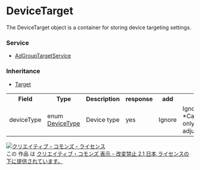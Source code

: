 # DeviceTarget
The DeviceTarget object is a container for storing device targeting settings.

### Service
+ [AdGroupTargetService](../services/AdGroupTargetService.md)

### Inheritance
+ [Target](./Target.md)

<table>
 <tr>
  <th>Field</th>
  <th>Type</th>
  <th>Description</th>
  <th>response</th>
  <th>add</th>
  <th>set</th>
  <th>remove</th>
  <th>replace</th>
 </tr>
 <tr>
  <td>deviceType </td>
  <td>enum <a href="./DeviceType.md">DeviceType</a></td>
  <td>Device type</td>
  <td>yes</td>
  <td>Ignore</td>
  <td>Ignore<br>*Can set only bid adjustment.</td>
  <td>Ignore</td>
  <td>Ignore</td>
 </tr>
 </table>

 <a rel="license" href="http://creativecommons.org/licenses/by-nd/2.1/jp/"><img alt="クリエイティブ・コモンズ・ライセンス" style="border-width:0" src="https://i.creativecommons.org/l/by-nd/2.1/jp/88x31.png" /></a><br />この 作品 は <a rel="license" href="http://creativecommons.org/licenses/by-nd/2.1/jp/">クリエイティブ・コモンズ 表示 - 改変禁止 2.1 日本 ライセンスの下に提供されています。</a>
